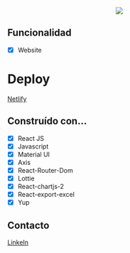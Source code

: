<p align="center">
  <img src="https://user-images.githubusercontent.com/63796774/121814337-d8ae2300-cc46-11eb-88e6-d66ed711187e.gif">
</p>

## Funcionalidad
- [x] Website
# Deploy

[Netlify](https://oms-challenge-laura.netlify.app/)


## Construído con…

- [x] React JS
- [x] Javascript
- [x] Material UI
- [x] Axis
- [x] React-Router-Dom
- [x] Lottie
- [x] React-chartjs-2
- [x] React-export-excel
- [x] Yup

## Contacto

[LinkeIn](https://www.linkedin.com/in/lauriacunia/)

